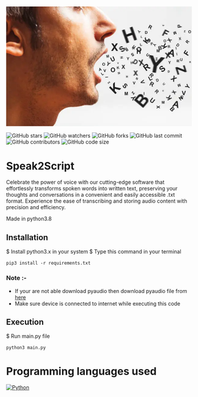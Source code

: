 ![logo](https://github.com/EdinamUkpabio/Speak2Script/blob/main/interface%20(2).jpg) 

![GitHub stars](https://img.shields.io/github/stars/EdinamUkpabio/Speak2Script?style=social)
![GitHub watchers](https://img.shields.io/github/watchers/EdinamUkpabio/Speak2Script?style=social)
![GitHub forks](https://img.shields.io/github/forks/EdinamUkpabio/Speak2Script?style=social)
![GitHub last commit](https://img.shields.io/github/last-commit/EdinamUkpabio/Speak2Script)
![GitHub contributors](https://img.shields.io/github/contributors/EdinamUkpabio/Speak2Script)
![GitHub code size](https://img.shields.io/github/languages/code-size/EdinamUkpabio/Speak2Script)

# Speak2Script

Celebrate the power of voice with our cutting-edge software that effortlessly transforms spoken words into written text, preserving your thoughts and conversations in a convenient and easily accessible .txt format. 
Experience the ease of transcribing and storing audio content with precision and efficiency.

Made in python3.8

## Installation
$	Install python3.x in your system
$	Type this command in your terminal

```
pip3 install -r requirements.txt
```

### Note :-
*	If your are not able download pyaudio then download pyaudio file from [here](https://www.lfd.uci.edu/%7Egohlke/pythonlibs/)
*	Make sure device is connected to internet while executing this code

## Execution

$	Run main.py file
```
python3 main.py
```

# Programming languages used
<a href="https://www.python.org/" target="_blank" rel="noreferrer"><img src="https://raw.githubusercontent.com/danielcranney/readme-generator/main/public/icons/skills/python-colored.svg" width="36" height="36" alt="Python" /></a>
